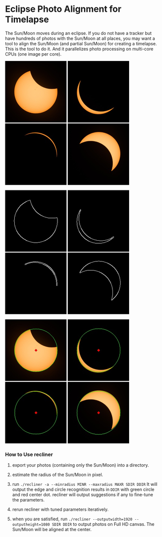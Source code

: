 # Eclipse Photo Alignment for Timelapse

The Sun/Moon moves during an eclipse. If you do not have a tracker but have hundreds of photos with the Sun/Moon at all places, you may want a tool to align the Sun/Moon (and partial Sun/Moon) for creating a timelapse. This is the tool to do it. And it parallelizes photo processing on multi-core CPUs (one image per core).

![Circle Original 1][o1]
![Circle Origianl 2][o2]
![Circle Original 3][o3]
![Circle Original 4][o4]

![Circle Edge 1][e1]
![Circle Edge 2][e2]
![Circle Edge 3][e3]
![Circle Edge 4][e4]

![Circle Recognition 1][r1]
![Circle Recognition 2][r2]
![Circle Recognition 3][r3]
![Circle Recognition 4][r4]

### How to Use recliner

1. export your photos (containing only the Sun/Moon) into a directory.

2. estimate the radius of the Sun/Moon in pixel.

3. run `./recliner -a --minradius MINR --maxradius MAXR SDIR DDIR` It will output the edge and circle recognition results in `DDIR` with green circle and red center dot. recliner will output suggestions if any to fine-tune the parameters.

4. rerun recliner with tuned parameters iteratively.

5. when you are satisfied, run `./recliner --outputwidth=1920 --outputheight=1080 SDIR DDIR` to output photos on Full HD canvas. The Sun/Moon will be aligned at the center.

[o1]: analyzed/01.jpg
[o2]: analyzed/02.jpg
[o3]: analyzed/03.jpg
[o4]: analyzed/04.jpg
[e1]: analyzed/01.edges.jpg
[e2]: analyzed/02.edges.jpg
[e3]: analyzed/03.edges.jpg
[e4]: analyzed/04.edges.jpg
[r1]: analyzed/01.circles.jpg
[r2]: analyzed/02.circles.jpg
[r3]: analyzed/03.circles.jpg
[r4]: analyzed/04.circles.jpg
